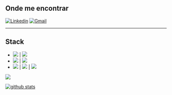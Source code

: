 ## Onde me encontrar
[![Linkedin](https://img.shields.io/badge/-LinkedIn-blue?style=flat&logo=Linkedin&logoColor=white&link=https://www.linkedin.com/in/valterjrdev/)](https://www.linkedin.com/in/valterjrdev/) [![Gmail](https://img.shields.io/badge/-Gmail-blue?style=flat&logo=Gmail&logoColor=white&link=mailto:valterjrdev@gmail.com?subject=Github)](mailto:valterjrdev@gmail.com?subject=Github)

---
## Stack
* ![](https://img.shields.io/badge/PHP-1f425f.svg) | ![](https://img.shields.io/badge/Go-1f425f.svg)
* ![](https://img.shields.io/badge/Docker-ab0303.svg) | ![](https://img.shields.io/badge/Kubernetes-ab0303.svg)
* ![](https://img.shields.io/badge/PostgreSQL-b38e07.svg) | ![](https://img.shields.io/badge/Mysql-b38e07.svg) | ![](https://img.shields.io/badge/Redis-b38e07.svg)

![](https://komarev.com/ghpvc/?username=valterjrdev)

[![github stats](https://github-readme-stats.vercel.app/api?username=valterjrdev&theme=blue-green)](https://github.com/valterjrdev/valterjrdev)
